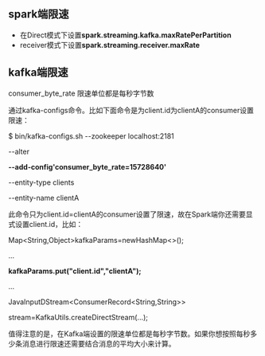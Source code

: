 ## spark端限速

- 在Direct模式下设置**spark.streaming.kafka.maxRatePerPartition**
- receiver模式下设置**spark.streaming.receiver.maxRate**





## kafka端限速

consumer_byte_rate  限速单位都是每秒字节数



通过kafka-configs命令。比如下面命令是为client.id为clientA的consumer设置限速：

$ bin/kafka-configs.sh --zookeeper localhost:2181

--alter

**--add-config'consumer_byte_rate=15728640'**

--entity-type clients

--entity-name clientA

此命令只为client.id=clientA的consumer设置了限速，故在Spark端你还需要显式设置client.id，比如：

Map<String,Object>kafkaParams=newHashMap<>();

...

**kafkaParams.put("client.id","clientA");**

...

JavaInputDStream<ConsumerRecord<String,String>>

stream=KafkaUtils.createDirectStream(...);

值得注意的是，在Kafka端设置的限速单位都是每秒字节数。如果你想按照每秒多少条消息进行限速还需要结合消息的平均大小来计算。